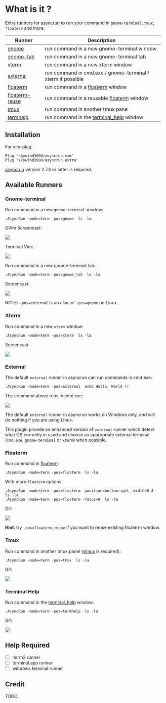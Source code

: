 # What is it ?

Extra runners for [asyncrun](https://github.com/skywind3000/asyncrun.vim) to run your command in `gnome-terminal`, `tmux`, `floaterm` and more:

| Runner | Description |
|-|-|
| [gnome](#gnome-terminal) | run command in a new gnome-terminal window |
| [gnome-tab](#gnome-terminal) | run command in a new gnome-terminal tab |
| [xterm](#xterm) | run command in a new xterm window |
| [external](#external) | run command in cmd.exe / gnome-terminal / xterm if possible |
| [floaterm](#floaterm) | run command in a [floaterm](https://github.com/voldikss/vim-floaterm) window |
| [floaterm-reuse](#floaterm) | run command in a reusable [floaterm](https://github.com/voldikss/vim-floaterm) window |
| [tmux](#tmux) | run command in another tmux pane |
| [termhelp](#termhelp) | run command in the [terminal_help](https://github.com/skywind3000/vim-terminal-help) window |

## Installation

For vim-plug:

```VimL
Plug 'skywind3000/asyncrun.vim'
Plug 'skywind3000/asyncrun.extra'
```

[asyncrun](https://github.com/skywind3000/asyncrun.vim) version 2.7.8 or latter is required.


## Available Runners

### Gnome-terminal

Run command in a new `gnome-terminal` window:

```VimL
:AsyncRun -mode=term -pos=gnome  ls -la
```

GVim Screencast:

![](https://github.com/skywind3000/images/raw/master/p/asyncrun_extra/p_gnome_gvim.gif)

Terminal Vim:

![](https://github.com/skywind3000/images/raw/master/p/asyncrun_extra/p_gnome.gif)

Run command in a new gnome-terminal tab:

```VimL
:AsyncRun -mode=term -pos=gnome_tab  ls -la
```

Screencast:

![](https://github.com/skywind3000/images/raw/master/p/asyncrun_extra/p_gnome_tab.gif)

NOTE: `-pos=external` is an alias of `-pos=gnome` on Linux.

### Xterm

Run command in a new `xterm` window:

```VimL
:AsyncRun -mode=term -pos=xterm  ls -la
```

Screencast:

![](https://github.com/skywind3000/images/raw/master/p/asyncrun_extra/p_xterm.gif)

### External

The default `external` runner in asyncrun can run commands in cmd.exe:

```VimL
:AsyncRun -mode=term -pos=external  echo Hello, World !!
```

The command above runs in cmd.exe:

![](https://github.com/skywind3000/images/raw/master/p/asynctasks/demo-4.png)

The default `external` runner in asyncrun works on Windows only, and will do nothing if you are using Linux.

This plugin provide an enhanced version of `external` runner which detect what OS currently in used and choose an appropriate external terminal (`cmd.exe`, `gnome-terminal` or `xterm`) when possible.

### Floaterm

Run command in [floaterm](https://github.com/voldikss/vim-floaterm):

```VimL
:AsyncRun -mode=term -pos=floaterm  ls -la
```

With more `floaterm` options:

```VimL
:AsyncRun -mode=term -pos=floaterm -position=bottomright -width=0.4  ls -la
:AsyncRun -mode=term -pos=floaterm -focus=0  ls -la
```

Gif:

![](https://github.com/skywind3000/images/raw/master/p/asyncrun_extra/p_floaterm.gif)

**Hint**: try `-pos=floaterm_reuse` if you want to reuse existing floaterm window.

### Tmux

Run command in another tmux panel ([vimux](https://github.com/benmills/vimux) is required):

```VimL
:AsyncRun -mode=term -pos=tmux  ls -la
```

Gif:

![](https://github.com/skywind3000/images/raw/master/p/asyncrun_extra/p_tmux.gif)

### Terminal Help

Run command in the [terminal_help](https://github.com/skywind3000/vim-terminal-help) window:

```VimL
:AsyncRun -mode=term -pos=termhelp  ls -la
```

Gif:

![](https://github.com/skywind3000/images/raw/master/p/asyncrun_extra/p_help.gif)

## Help Required

- [ ] iterm2 runner
- [ ] terminal.app runner
- [ ] windows terminal runner

## Credit

TODO

